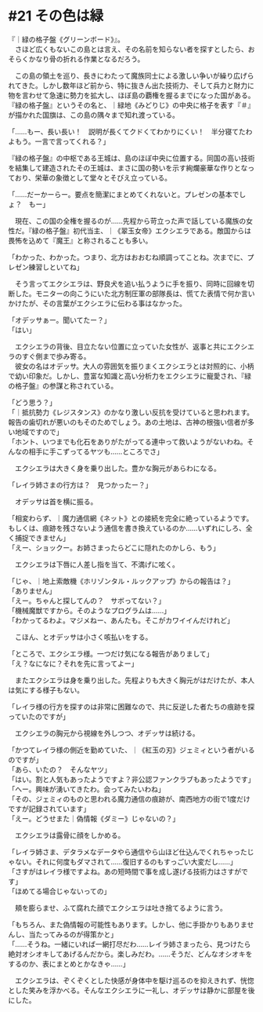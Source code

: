 # #21 その色は緑
『｜緑の格子盤《グリーンボード》』。  
　さほど広くもないこの島とは言え、その名前を知らない者を探すとしたら、おそらくかなり骨の折れる作業となるだろう。

　この島の領土を巡り、長きにわたって魔族同士による激しい争いが繰り広げられてきた。しかし数年ほど前から、特に抜きん出た技術力、そして兵力と財力に物を言わせて急速に勢力を拡大し、ほぼ島の覇権を握るまでになった国がある。『緑の格子盤』というその名と、｜緑地《みどりじ》の中央に格子を表す『＃』が描かれた国旗は、この島の隅々まで知れ渡っている。

「……もー、長い長い！　説明が長くてクドくてわかりにくい！　半分寝てたわよもう。一言で言ってくれる？」

『緑の格子盤』の中枢である王城は、島のほぼ中央に位置する。同国の高い技術を結集して建造されたその王城は、まさに国の勢いを示す絢爛豪華な作りとなっており、栄華の象徴として堂々とそびえ立っている。

「……だーかーらー。要点を簡潔にまとめてくれないと。プレゼンの基本でしょ？　もー」

　現在、この国の全権を握るのが……先程から苛立った声で話している魔族の女性だ。『緑の格子盤』初代当主、｜《翠玉女帝》エクシエラである。敵国からは畏怖を込めて『魔王』と称されることも多い。

「わかった、わかった。つまり、北方はおおむね順調ってことね。次までに、プレゼン練習しといてね」

　そう言ってエクシエラは、野良犬を追い払うように手を振り、同時に回線を切断した。モニターの向こうにいた北方制圧軍の部隊長は、慌てた表情で何か言いかけたが、その言葉がエクシエラに伝わる事はなかった。

「オデッサぁー。聞いてたー？」  
「はい」

　エクシエラの背後、目立たない位置に立っていた女性が、返事と共にエクシエラのすぐ側まで歩み寄る。  
　彼女の名はオデッサ。大人の雰囲気を振りまくエクシエラとは対照的に、小柄で幼い印象だ。しかし、豊富な知識と高い分析力をエクシエラに寵愛され、『緑の格子盤』の参謀と称されている。

「どう思う？」  
「｜抵抗勢力《レジスタンス》のかなり激しい反抗を受けていると思われます。報告の歯切れが悪いのもそのためでしょう。あの土地は、古神の根強い信者が多い地域ですので」  
「ホント、いつまでも化石をありがたがってる連中って救いようがないわね。そんなの相手に手こずってるヤツも……ところでさ」

　エクシエラは大きく身を乗り出した。豊かな胸元があらわになる。

「レイラ姉さまの行方は？　見つかったー？」

　オデッサは首を横に振る。

「相変わらず、｜魔力通信網《ネット》との接続を完全に絶っているようです。もしくは、痕跡を残さないよう通信を書き換えているのか……いずれにしろ、全く捕捉できません」  
「えー、ショックー。お姉さまったらどこに隠れたのかしら、もう」

　エクシエラは下唇に人差し指を当て、不満げに呟く。

「じゃ、｜地上索敵機《ホリゾンタル・ルックアップ》からの報告は？」  
「ありません」  
「えー。ちゃんと探してんの？　サボってない？」  
「機械魔獣ですから。そのようなプログラムは……」  
「わかってるわよ。マジメねー、あんたも。そこがカワイイんだけれど」

　こほん、とオデッサは小さく咳払いをする。

「ところで、エクシエラ様。一つだけ気になる報告がありまして」  
「え？なになに？それを先に言ってよー」

　またエクシエラは身を乗り出した。先程よりも大きく胸元がはだけたが、本人は気にする様子もない。

「レイラ様の行方を探すのは非常に困難なので、共に反逆した者たちの痕跡を探っていたのですが」

　エクシエラの胸元から視線を外しつつ、オデッサは続ける。

「かつてレイラ様の側近を勤めていた、｜《紅玉の刃》ジェミィという者がいるのですが」  
「あら、いたの？　そんなヤツ」  
「はい。割と人気もあったようですよ？非公認ファンクラブもあったようです」  
「へー。興味が湧いてきたわ。会ってみたいわね」  
「その、ジェミィのものと思われる魔力通信の痕跡が、南西地方の街で1度だけですが記録されています」  
「えー。どうせまた｜偽情報《ダミー》じゃないの？」

　エクシエラは露骨に顔をしかめる。

「レイラ姉さま、デタラメなデータやら通信やら山ほど仕込んでくれちゃったじゃない。それに何度もダマされて……復旧するのもすっごい大変だし……」  
「さすがはレイラ様ですよね。あの短時間で事を成し遂げる技術力はさすがです」  
「ほめてる場合じゃないっての」

　頬を膨らませ、ふて腐れた顔でエクシエラは吐き捨てるように言う。

「もちろん、また偽情報の可能性もあります。しかし、他に手掛かりもありませんし、当たってみるのが得策かと」  
「……そうね。一緒にいれば一網打尽だわ……レイラ姉さまったら、見つけたら絶対オシオキしてあげるんだから。楽しみだわ。……そうだ、どんなオシオキをするのか、表にまとめとかなきゃ……」

　エクシエラは、ぞくぞくとした快感が身体中を駆け巡るのを抑えきれず、恍惚とした笑みを浮かべる。そんなエクシエラに一礼し、オデッサは静かに部屋を後にした。
